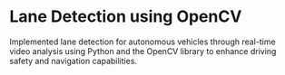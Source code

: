 # Lane Detection using OpenCV
Implemented lane detection for autonomous vehicles through real-time video analysis using Python and the OpenCV library to enhance driving safety
and navigation capabilities.
